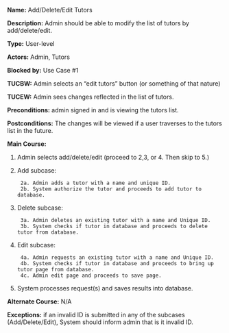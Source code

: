 **Name:** Add/Delete/Edit Tutors

**Description:** Admin should be able to modify the list of tutors by add/delete/edit.

**Type:** User-level

**Actors:** Admin, Tutors

**Blocked by:** Use Case #1

**TUCBW:** Admin selects an “edit tutors” button (or something of that nature)

**TUCEW:** Admin sees changes reflected in the list of tutors.

**Preconditions:** admin signed in and is viewing the tutors list.

**Postconditions:** The changes will be viewed if a user traverses to the tutors list in the future.

**Main Course:**
1. Admin selects add/delete/edit (proceed to 2,3, or 4. Then skip to 5.)
2. Add subcase:

		2a. Admin adds a tutor with a name and unique ID.
		2b. System authorize the tutor and proceeds to add tutor to database.

3. Delete subcase:

		3a. Admin deletes an existing tutor with a name and Unique ID.
		3b. System checks if tutor in database and proceeds to delete tutor from database.
		
4. Edit subcase:

		4a. Admin requests an existing tutor with a name and Unique ID.
		4b. System checks if tutor in database and proceeds to bring up tutor page from database.
		4c. Admin edit page and proceeds to save page.

5. System processes request(s) and saves results into database.

**Alternate Course:** N/A

**Exceptions:** if an invalid ID is submitted in any of the subcases (Add/Delete/Edit), System should inform admin that is it invalid ID.
